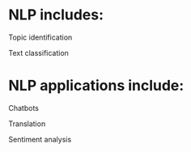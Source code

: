 # NLP includes:
  Topic identification
  
  Text classification

# NLP applications include:
  Chatbots
  
  Translation
  
  Sentiment analysis
